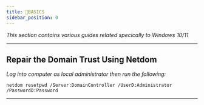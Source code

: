 ```yaml
---
title: 📒BASICS
sidebar_position: 0
---
```


*This section contains various guides related specically to Windows 10/11*

---

## Repair the Domain Trust Using Netdom
*Log into computer as local administrator then run the following:*
```
netdom resetpwd /Server:DomainController /UserD:Administrator /PasswordD:Password
```

---